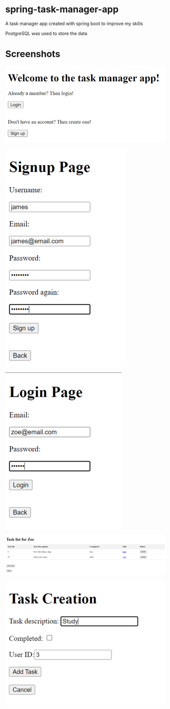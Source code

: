 # spring-task-manager-app
A task manager app created with spring boot to improve my skills  
  
PostgreSQL was used to store the data

# Screenshots
![Main Page](https://github.com/Eren4/spring-task-manager-app/blob/master/screenshots/main-page.png?raw=true)  

![Signup Page](https://github.com/Eren4/spring-task-manager-app/blob/master/screenshots/signup-page.png)  

![Login Page](https://github.com/Eren4/spring-task-manager-app/blob/master/screenshots/login-page.png)  

![Task List](https://github.com/Eren4/spring-task-manager-app/blob/master/screenshots/task-list.png)  

![Task Creation](https://github.com/Eren4/spring-task-manager-app/blob/master/screenshots/task-creation.png)
